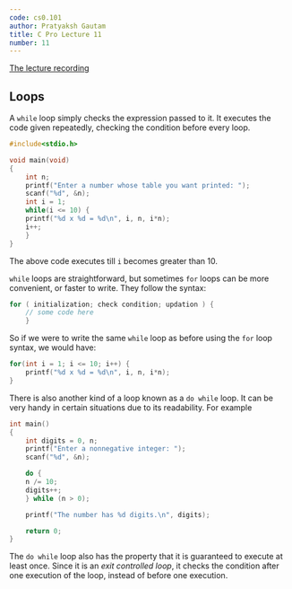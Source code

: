 ```yaml
---
code: cs0.101
author: Pratyaksh Gautam
title: C Pro Lecture 11
number: 11
---
```


[The lecture recording](https://youtu.be/X7hmZAJWMlk)
## Loops

A `while` loop simply checks the expression passed to it. It executes the code given repeatedly, checking the condition before every loop.
```c
#include<stdio.h>

void main(void)
{
    int n;
    printf("Enter a number whose table you want printed: ");
    scanf("%d", &n);
    int i = 1;
    while(i <= 10) {
	printf("%d x %d = %d\n", i, n, i*n);
	i++;
    }
}
```

The above code executes till `i` becomes greater than 10.

`while` loops are straightforward, but sometimes `for` loops can be more convenient, or faster to write.
They follow the syntax:  
```c
for ( initialization; check condition; updation ) {
    // some code here
    }
```

So if we were to write the same `while` loop as before using the `for` loop syntax, we would have:
```c
for(int i = 1; i <= 10; i++) {
    printf("%d x %d = %d\n", i, n, i*n);
}
```

There is also another kind of a loop known as a `do while` loop. It can be very handy in certain situations due to its readability. For example

```c
int main()
{
    int digits = 0, n;
    printf("Enter a nonnegative integer: ");
    scanf("%d", &n);

    do {
	n /= 10;
	digits++;
    } while (n > 0);

    printf("The number has %d digits.\n", digits);

    return 0;
}
```

The `do while` loop also has the property that it is guaranteed to execute at least once. Since it is an *exit controlled loop*,
it checks the condition after one execution of the loop, instead of before one execution.
